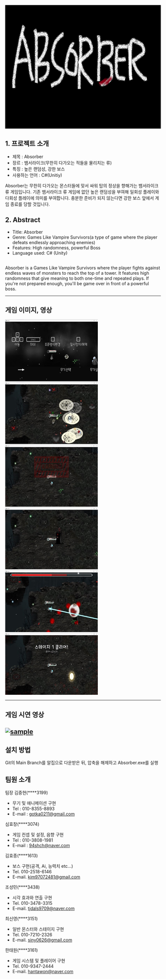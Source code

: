 <img src="./pagesource/main.png"  width="800" height="400"/>

## 1. 프로젝트 소개

 - 제목 : Absorber
 - 장르 : 뱀서라이크(무한히 다가오는 적들을 물리치는 류)
 - 특징 : 높은 랜덤성, 강한 보스
 - 사용하는 언어 : C#(Unitiy)


  Absorber는 무한히 다가오는 몬스터들에 맞서 싸워 탑의 정상을 향해가는 뱀서라이크류 게임입니다. 기존 뱀서라이크 류 게임에 없던 높은 랜덤성을 부여해 일회성 플레이와 다회성 플레이에 의미를 부여합니다. 충분한 준비가 되지 않는다면 강한 보스 앞에서 게임 종료를 당할 것입니다.


## 2. Abstract

-   Title: Absorber
-   Genre:  Games Like Vampire Survivors(a type of game where the player defeats endlessly approaching enemies)
-   Features: High randomness, powerful Boss
-   Language used: C# (Unity)

<br>
Absorber is a Games Like Vampire Survivors where the player fights against endless waves of monsters to reach the top of a tower. It features high randomness that give meaning to both one-time and repeated plays. If you're not prepared enough, you'll be game over in front of a powerful boss.
 


----
## 게임 이미지, 영상

<img src="./pagesource/1.jpg"  width="300" height="200"/> <img src="./pagesource/2.jpg"  width="300" height="200"/>
<img src="./pagesource/3.jpg"  width="300" height="200"/>  <img src="./pagesource/4.jpg"  width="300" height="200"/>
<img src="./pagesource/6.jpg"  width="300" height="200"/> <img src="./pagesource/7.jpg"  width="300" height="200"/>

----
## 게임 시연 영상
[![sample](http://img.youtube.com/vi/h8oYjLvz88o/0.jpg)](https://www.youtube.com/watch?v=h8oYjLvz88o&ab_channel=%EC%8B%A0%ED%9A%A8%EC%B0%BD)
----
## 설치 방법

Git의 Main Branch를 알집으로 다운받은 뒤, 압축을 해제하고 Absorber.exe를 실행




## 팀원 소개

팀장 김중현(****3199)

 - 무기 및 애니메이션 구현
 - Tel : 010-8355-8893
 - E-mail : gotka0211@gmail.com

심효창(****3074)

 - 게임 컨셉 및 설정, 음향 구현
 - Tel : 010-3808-1981
 -  E-mail : 94shch@naver.com

김효종(****1613)

 - 보스 구현(공격, Ai, 능력치 etc...)
 - Tel. 010-2518-6146
 - E-mail. [kim97072481@gmail.com](mailto:kim97072481@gmail.com)

조성민(****3438)

 - 시각 효과와 연출 구현
 - Tel. 010-3478-3315
 - E-mail. [tjdals9709@naver.com](mailto:tjdals9709@naver.com)

최신영(****3151)

 - 일반 몬스터와 스테이지 구현
 - Tel. 010-7210-2326
 - E-mail. [siny0626@gmail.com](mailto:siny0626@gmail.com)

한태원(****3161)

 - 게임 시스템 및 플레이어 구현
 - Tel. 010-9347-2444
 - E-mail.  [hantawon@naver.com](mailto:hantawon@naver.com)
